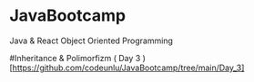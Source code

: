 # JavaBootcamp
Java &amp; React Object Oriented Programming

#Inheritance & Polimorfizm ( Day 3 ) [https://github.com/codeunlu/JavaBootcamp/tree/main/Day_3]
